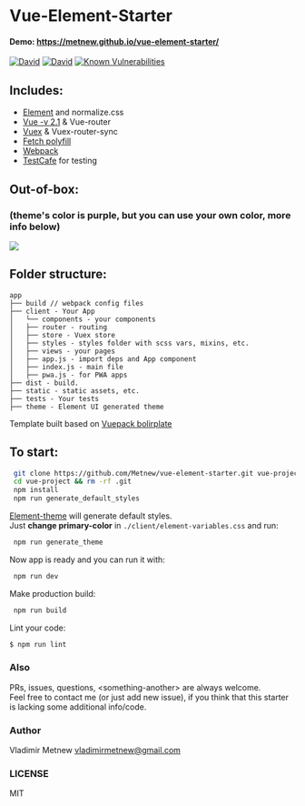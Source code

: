 # Vue-Element-Starter
#### Demo: https://metnew.github.io/vue-element-starter/

[![David](https://img.shields.io/david/Metnew/vue-element-starter.svg)]()
[![David](https://img.shields.io/david/dev/Metnew/vue-element-starter.svg)]()
[![Known Vulnerabilities](https://snyk.io/test/github/metnew/vue-element-starter/badge.svg)](https://snyk.io/test/github/metnew/vue-element-starter)
## Includes:

- [Element](http://element.eleme.io/#/en-US) and normalize.css
- [Vue -v 2.1](https://vuejs.org/) & Vue-router
- [Vuex](https://github.com/vuejs/vuex) & Vuex-router-sync
- [Fetch polyfill](https://www.npmjs.com/package/whatwg-fetch)
- [Webpack](https://webpack.github.io/)
- [TestCafe](https://testcafe.devexpress.com/) for testing

## Out-of-box:
### (theme's color is purple, but you can use your own color, more info below)

![](https://github.com/Metnew/vue-element-starter/blob/gh-pages/screen.gif?raw=true)

## Folder structure:

```
app
├── build // webpack config files
├── client - Your App
│   └── components - your components
│   ├── router - routing
│   ├── store - Vuex store
│   ├── styles - styles folder with scss vars, mixins, etc.
│   ├── views - your pages
│   ├── app.js - import deps and App component
│   ├── index.js - main file
│   ├── pwa.js - for PWA apps
├── dist - build.
├── static - static assets, etc.
├── tests - Your tests
├── theme - Element UI generated theme
```

Template built based on [Vuepack bolirplate](https://github.com/egoist/vuepack)

## To start:

```bash
 git clone https://github.com/Metnew/vue-element-starter.git vue-project  
 cd vue-project && rm -rf .git
 npm install
 npm run generate_default_styles
```

[Element-theme](https://www.npmjs.com/package/element-theme) will generate default styles.     
Just **change primary-color** in `./client/element-variables.css` and run:

```bash
 npm run generate_theme
```

Now app is ready and you can run it with:

```bash
 npm run dev
```

Make production build:

```bash
 npm run build
```

Lint your code:

```bash
$ npm run lint
```

### Also
PRs, issues, questions, \<something-another> are always welcome.     
Feel free to contact me (or just add new issue), if you think that this starter is lacking some additional info/code.

### Author
Vladimir Metnew <vladimirmetnew@gmail.com>

### LICENSE
MIT
